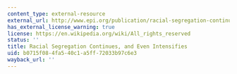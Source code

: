 ```yaml
---
content_type: external-resource
external_url: http://www.epi.org/publication/racial-segregation-continues-intensifies/
has_external_license_warning: true
license: https://en.wikipedia.org/wiki/All_rights_reserved
status: ''
title: Racial Segregation Continues, and Even Intensifies
uid: b0715f08-4fa5-40c1-a5ff-72033b97c6e3
wayback_url: ''
---
```


